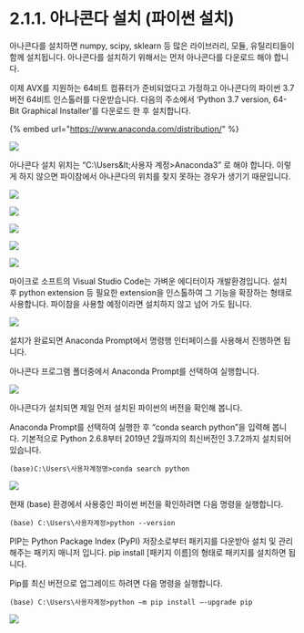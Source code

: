 # 2.1.1. 	아나콘다 설치 \(파이썬 설치\)

  
아나콘다를 설치하면 numpy, scipy, sklearn 등 많은 라이브러리, 모듈, 유틸리티들이 함께 설치됩니다. 아나콘다를 설치하기 위해서는 먼저 아나콘다를 다운로드 해야 합니다.

이제 AVX를 지원하는 64비트 컴퓨터가 준비되었다고 가정하고 아나콘다의 파이썬 3.7 버전 64비트 인스톨러를 다운받습니다. 다음의 주소에서 ‘Python 3.7 version, 64-Bit Graphical Installer’를 다운로드 한 후 설치합니다.

{% embed url="https://www.anaconda.com/distribution/" %}

![](../../.gitbook/assets/2111.png)

아나콘다 설치 위치는 “C:\Users\&lt;사용자 계정&gt;Anaconda3” 로 해야 합니다. 이렇게 하지 않으면  파이참에서 아나콘다의 위치를 찾지 못하는 경우가 생기기 때문입니다.

![](../../.gitbook/assets/2112.png)

![](../../.gitbook/assets/2113.png)

![](../../.gitbook/assets/2114.png)

![](../../.gitbook/assets/2115.png)

![](../../.gitbook/assets/2116.png)

마이크로 소프트의 Visual Studio Code는 가벼운 에디터이자 개발환경입니다. 설치 후 python extension 등 필요한 extension을 인스톨하여 그 기능을 확장하는 형태로 사용합니다. 파이참을 사용할 예정이라면 설치하지 않고 넘어 가도 됩니다.

![](../../.gitbook/assets/2117.png)

설치가 완료되면 Anaconda Prompt에서 명령행 인터페이스를 사용해서 진행하면 됩니다.

아나콘다 프로그램 폴더중에서 Anaconda Prompt를 선택하여 실행합니다.

![](../../.gitbook/assets/2119.png)

아나콘다가 설치되면 제일 먼저 설치된 파이썬의 버전을 확인해 봅니다. 

Anaconda Prompt를 선택하여 실행한 후 “conda search python”을 입력해 봅니다. 기본적으로 Python 2.6.8부터 2019년 2월까지의 최신버전인 3.7.2까지 설치되어 있습니다.

```text
(base)C:\Users\사용자계정명>conda search python
```

![](../../.gitbook/assets/21110.png)

현재 \(base\) 환경에서 사용중인 파이썬 버전을 확인하려면 다음 명령을 실행합니다.

```text
(base) C:\Users\사용자계정>python --version
```

PIP는 Python Package Index \(PyPI\) 저장소로부터 패키지를 다운받아 설치 및 관리해주는 패키지 매니저 입니다. pip install \[패키지 이름\]의 형태로 패키지를 설치하면 됩니다.

Pip를 최신 버전으로 업그레이드 하려면 다음 명령을 실행합니다.

```text
(base) C:\Users\사용자계정>python –m pip install –-upgrade pip  
```

![](../../.gitbook/assets/21111.png)

